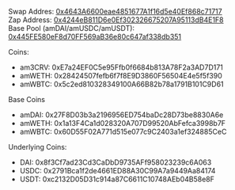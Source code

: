 Swap Addres: [0x4643A6600eae4851677A1f16d5e40Ef868c71717](https://explorer-mainnet.maticvigil.com/address/0x4643A6600eae4851677A1f16d5e40Ef868c71717)  
Zap Address: [0x4244eB811D6e0Ef302326675207A95113dB4E1F8](https://explorer-mainnet.maticvigil.com/address/0x4244eB811D6e0Ef302326675207A95113dB4E1F8)  
Base Pool (amDAI/amUSDC/amUSDT): [0x445FE580eF8d70FF569aB36e80c647af338db351](https://explorer-mainnet.maticvigil.com/address/0x445FE580eF8d70FF569aB36e80c647af338db351)  

Coins:
- am3CRV: 0xE7a24EF0C5e95Ffb0f6684b813A78F2a3AD7D171
- amWETH: 0x28424507fefb6f7f8E9D3860F56504E4e5f5f390
- amWBTC: 0x5c2ed810328349100A66B82b78a1791B101C9D61 

Base Coins
- amDAI: 0x27F8D03b3a2196956ED754baDc28D73be8830A6e
- amWETH: 0x1a13F4Ca1d028320A707D99520AbFefca3998b7F
- amWBTC: 0x60D55F02A771d515e077c9C2403a1ef324885CeC

Underlying Coins:
- DAI: 0x8f3Cf7ad23Cd3CaDbD9735AFf958023239c6A063
- USDC: 0x2791Bca1f2de4661ED88A30C99A7a9449Aa84174
- USDT: 0xc2132D05D31c914a87C6611C10748AEb04B58e8F
